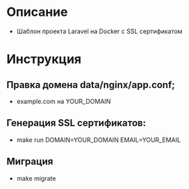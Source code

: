 # Описание
- Шаблон проекта Laravel на Docker с SSL сертификатом
# Инструкция
## Правка домена data/nginx/app.conf;
- example.com на YOUR_DOMAIN 
## Генерация  SSL сертификатов: 
- make run DOMAIN=YOUR_DOMAIN EMAIL=YOUR_EMAIL
## Миграция 
- make migrate